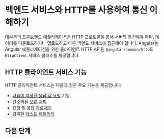 # 백엔드 서비스와 HTTP를 사용하여 통신 이해하기

대부분의 프론트엔드 애플리케이션은 HTTP 프로토콜을 통해 서버와 통신해야 하며, 데이터를 다운로드하거나 업로드하고 다른 백엔드 서비스에 접근해야 합니다. Angular는 Angular 애플리케이션을 위한 클라이언트 HTTP API인 `@angular/common/http`의 `HttpClient` 서비스 클래스를 제공합니다.

## HTTP 클라이언트 서비스 기능

HTTP 클라이언트 서비스는 다음과 같은 주요 기능을 제공합니다:

* [타입이 지정된 응답 값 요청](guide/http/making-requests#fetching-json-data) 기능
* 간소화된 [오류 처리](guide/http/making-requests#handling-request-failure)
* 요청 및 응답 [가로채기](guide/http/interceptors)
* 강력한 [테스트 유틸리티](guide/http/testing)

## 다음 단계

<docs-pill-row>
  <docs-pill href="guide/http/setup" title="HttpClient 설정하기"/>
  <docs-pill href="guide/http/making-requests" title="HTTP 요청 만들기"/>
</docs-pill-row>